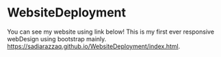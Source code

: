 # WebsiteDeployment
You can see my website using link below!
This is my first ever responsive webDesign using bootstrap mainly.
https://sadiarazzaq.github.io/WebsiteDeployment/index.html.
